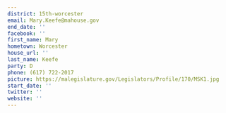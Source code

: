 ```yaml
---
district: 15th-worcester
email: Mary.Keefe@mahouse.gov
end_date: ''
facebook: ''
first_name: Mary
hometown: Worcester
house_url: ''
last_name: Keefe
party: D
phone: (617) 722-2017
picture: https://malegislature.gov/Legislators/Profile/170/MSK1.jpg
start_date: ''
twitter: ''
website: ''
---
```

